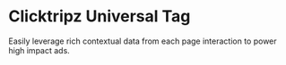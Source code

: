 # Clicktripz Universal Tag
Easily leverage rich contextual data from each page interaction to power high impact ads.

